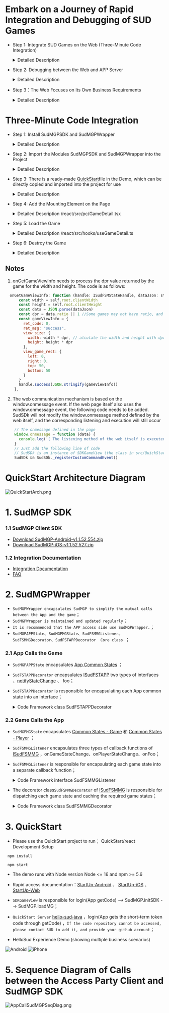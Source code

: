 # Embark on a Journey of Rapid Integration and Debugging of SUD Games

- Step 1: Integrate SUD Games on the Web (Three-Minute Code Integration)
  <details>
  <summary>Detailed Description</summary>
  
      1.appId、appKey和isTestEnv=true，please use those of the QuickStart client；
      2.iOS bundleId、Android applicationId，please use those of the APP client itself；(the bundleId/applicationId in the access information table)；
      3.For the short-term token code, please use the QuickStart backend service (obtained through login/getCode);；
      4.Complete the integration and get the game running;
  
      *** SUD platform supports one appId being bound to multiple bundleIds and applicationIds；***
      *** After filling out the access information table, SUD will bind the APP's bundleId and applicationId to the QuickStart appId, only supporting the test environment;***
  QuickStart backend service [hello-sud-java code repository,](https://github.com/SudTechnology/hello-sud-java) ，`if the code repository cannot be accessed, please contact SUD to add it, and provide your github account`；
  </details>


- Step 2: Debugging between the Web and APP Server
  <details>
  <summary>Detailed Description</summary>
  
      1.The APP server implements 4 HTTP APIs; (filled in the access information table)
      2.Please use the web appId、appKey、isTestEnv=true、bundleId(iOS)、applicationId(Android)；
      3.The APP server implements the login/getCode interface to obtain the short-term token code；
      4.The Web and APP servers debug 5 HTTP APIs；
      5.Complete the HTTP API debugging；
  </details>


- Step 3：The Web Focuses on Its Own Business Requirements
  <details>
  <summary>Detailed Description</summary>

      1.Refer to the SudMGP documentation, SudMGPWrapper, QuickStart, and HelloSud experience demos (showing multiple scenarios, custom scenarios)；
      2.Focus on APP UI interaction, whether functions are supported, and how to implement them.
      For example：
      Adjust the size and position of the game view；
      Adjust the interaction process between the Web and the game, whether UI elements can be hidden, whether buttons can be hidden and implemented by the APP, and   whether click events support interception callbacks;
      
      3.Focus on the Web business logic process and implementation.
      For example：
      How to pass through numerical type parameters and Key type parameters when a game starts；（settlement）
  ![Android](doc/hello_sudplus_android.png)
  ![iPhone](doc/hello_sudplus_iphone.png)
  [Web Demo](https://hello-sud.sud.tech/)

  </details>

# Three-Minute Code Integration

- Step 1: Install SudMGPSDK and SudMGPWrapper
  <details>
  <summary>Detailed Description</summary>
  
  1. Execute the command 
    ```javascript
      npm install sudmgp-sdk-js sudmgp-sdk-js-wrapper
    ```
  </details>

- Step 2: Import the Modules SudMGPSDK and SudMGPWrapper into the Project
  <details>
  <summary>Detailed Description</summary>
  

  ``` javascript
    import { GameConfigModel, SudFSMMGDecorator, SudFSTAPPDecorator, SudFSMMGListener } from 'sudmgp-sdk-js-wrapper'
    //  SudMGPWrapper can be imported separately or on-demand
    // import { SudMGPWrapper } from 'sudmgp-sdk-js-wrapper'  Full import of SudMGPWrapper

    import { SudMGP } from 'sudmgp-sdk-js'

  ```
  </details>


- Step 3: There is a ready-made [QuickStart](https://github.com/SudTechnology/hello-sud-plus-h5/blob/master/QuickStart/react/src/QuickStart/index.ts)file in the Demo, which can be directly copied and imported into the project for use
  <details>
  <summary>Detailed Description</summary>

      1.Modify the appId and appKey in the QuickStart file.
      2.The web needs to implement the login (backend service login/getCode) request interface method in the getCode of the QuickStart file by itself.
  ```javascript
    /** The UserId used. Here it is randomly generated for demonstration, and developers should modify it to the unique userId used in the business.  */
    public userId = Math.floor((Math.random() + 1) * 10000).toString()
    /** The appId applied for on the Sud platform */
    public SudMGP_APP_ID = "1461564080052506636"
    /** The appKey applied for on the Sud platform */
    public SudMGP_APP_KEY = "03pNxK2lEXsKiiwrBQ9GbH541Fk2Sfnc"

    /** true means the loading game is in the test environment, false means it is in the production environment */
    public GAME_IS_TEST_ENV = false
  ```
      3.The APP client should use the QuickStart backend service login/getCode；
        *** To achieve the APP to quickly load and run the game, use the QuickStart service ***
        *** SUD platform supports one appId being bound to multiple bundleIds and applicationIds ***
        *** After filling out the access information table, SUD will bind the APP's bundleId and applicationId to the QuickStart appId, only supporting the test environment ***
  </details>


- Step 4: Add the Mounting Element on the Page
    <details>
    <summary>Detailed Description /react/src/pc/GameDetail.tsx</summary>

    ```html
      <div>
        <!-- The game mounting container, the width and height styles need to be customized -->
        <div id='game'></div>
      </div>
    ```
    </details>


- Step 5: Load the Game
    <details>
    <summary>Detailed Description /react/src/hooks/useGameDetail.ts</summary>

    ``` javascript
      import { SDKGameView } from "QuickStart"
      const root = document.getElementById('game') // Get the mounting container element
      const gameRoomId = 'xxxx' // The roomId of the business itself
      const gameId = 'xxxxx' // Access game id
      const userId = Math.floor((Math.random() + 1) * 10000).toString() //  The userId of the business itself
      if (root) {
        //Initialization
        const nsdk = new SDKGameView({ root, gameRoomId, gameId, userId })

        nsdk.setSudFSMMGListener({
          onGameStarted() {
            console.log('========onGameStarted event=====')
          }
        })
        // Call login to get code
        nsdk.login(userId)
      }    
    ```
    </details>


- Step 6: Destroy the Game
    <details>
    <summary>Detailed Description</summary>

    ``` javascript
      root.innerHTML = '' // Clear the internal elements of the mounting container
      // Execute the destroy method of the sdk
      nsdk.onDestroy()
    ```
    </details>

## Notes
   1. onGetGameViewInfo needs to process the dpr value returned by the game for the width and height. The code is as follows:
  ``` javascript
    onGetGameViewInfo: function (handle: ISudFSMStateHandle, dataJson: string): void {
        const width = self.root.clientWidth
        const height = self.root.clientHeight
        const data = JSON.parse(dataJson)
        const dpr = data.ratio || 1 //Some games may not have ratio, and the default value needs to be set to 1
        const gameViewInfo = {
          ret_code: 0,
          ret_msg: "success",
          view_size: {
            width: width * dpr, // alculate the width and height with dpr
            height: height * dpr
          },
          view_game_rect: {
            left: 0,
            right: 0,
            top: 50,
            bottom: 50
          }
        }
        handle.success(JSON.stringify(gameViewInfo))
      },

  ```

  2. The web communication mechanism is based on the window.onmessage event. If the web page itself also uses the window.onmessage event, the following code needs to be added. SudSDk will not modify the window.onmessage method defined by the web itself, and the corresponding listening and execution will still occur
  ```javascript
      // The onmessage defined in the page
      window.onmessage = function (data) {
        console.log('[ The listening method of the web itself is executed  ] >', data)
      }
      // Just add the following line of code
      // SudSDk is an instance of SDKGameView (the class in src/QuickStart)
      SudSDk && SudSDk._registerCustomCommandEvent()

  ```



# QuickStart Architecture Diagram

![QuickStartArch.png](doc/QuickStartArch.png)

# 1. SudMGP SDK

### 1.1 SudMGP Client SDK

- [Download SudMGP-Android-v1.1.52.554.zip](https://github.com/SudTechnology/sud-mgp-android/releases)
- [Download SudMGP-iOS-v1.1.52.527.zip](https://github.com/SudTechnology/sud-mgp-ios/releases)

### 1.2 Integration Documentation

- [Integration Documentation](https://docs.sud.tech/zh-CN/app/Client/API/)
- [FAQ](https://docs.sud.tech/zh-CN/app/Client/FAQ/)

# 2. SudMGPWrapper

- `SudMGPWrapper encapsulates SudMGP to simplify the mutual calls between the App and the game`；
- `SudMGPWrapper is maintained and updated regularly`；
- `It is recommended that the APP access side use SudMGPWrapper.`；
- `SudMGPAPPState`、`SudMGPMGState`、`SudFSMMGListener`、`SudFSMMGDecorator`、`SudFSTAPPDecorator  Core class
`；

### 2.1 App Calls the Game

- `SudMGPAPPState` encapsulates [App Common States](https://docs.sud.tech/zh-CN/app/Client/APPFST/CommonState.html) ；
- `SudFSTAPPDecorator` encapsulates [ISudFSTAPP](https://docs.sud.tech/zh-CN/app/Client/API/ISudFSTAPP.html)
  two types of interfaces ，[notifyStateChange](https://docs.sud.tech/zh-CN/app/Client/APPFST/CommonState.html) 、 foo；
- `SudFSTAPPDecorator` is responsible for encapsulating each App common state into an interface；
    <details>
    <summary>Code Framework class SudFSTAPPDecorator</summary>

    ``` javascript
    class SudFSTAPPDecorator {
        // iSudFSTAPP = SudMGP.loadMG(AppAudioRoomActivity, userId, roomId, code, gameId, language, sudFSMMGDecorator);
        public setISudFSTAPP(ISudFSTAPP iSudFSTAPP);
        // 1. Join the state
        public notifyAPPCommonSelfIn(isIn: boolean, seatIndex: number, isSeatRandom: boolean, teamId: number) {

        ...
    
        // 16. Set the AI players in the game (added on 2022-05-11)
        public notifyAPPCommonGameAddAIPlayers(aiPlayers: AIPlayers[], isReady: number)
        public destroyMG();
        public updateCode(code: string, listener: ISudListenerNotifyStateChange)
        ...
    }
    ```
    </details>

### 2.2 Game Calls the App

- `SudMGPMGState` encapsulates [Common States - Game](https://docs.sud.tech/zh-CN/app/Client/MGFSM/CommonStateGame.html)
  和 [Common States - Player](https://docs.sud.tech/zh-CN/app/Client/MGFSM/CommonStatePlayer.html) ；
- `SudFSMMGListener` encapsulates three types of callback functions of [ISudFSMMG](https://docs.sud.tech/zh-CN/app/Client/API/ISudFSMMG.html) ，onGameStateChange、onPlayerStateChange、onFoo；
- `SudFSMMGListener` is responsible for encapsulating each game state into a separate callback function；
    <details>
    <summary>Code Framework interface SudFSMMGListener</summary>

    ``` javascript
    interface SudFSMMGListener {
        onGameLog(str: string): void
        onGameStarted();
        onGameDestroyed();
        onExpireCode(handle: ISudFSMStateHandle, dataJson: string): void
        onGetGameViewInfo(handle: ISudFSMStateHandle, dataJson: string): void
        onGetGameCfg(handle: ISudFSMStateHandle, dataJson: string): void
    
        // Common States - Game
        // void onGameStateChange(ISudFSMStateHandle handle, String state, String dataJson)；
        // 文档: https://docs.sud.tech/zh-CN/app/Client/MGFSM/CommonStateGame.html
        // 1.Public message in the game lobby
       onGameMGCommonPublicMessage?(handle: ISudFSMStateHandle, model: IMGCommonPublicMessage) 

        ...
    
        // 21. The game notifies the app layer whether adding a companion robot is successful（Add on 2022-05-17）
        onGameMGCommonGameAddAIPlayers?(handle: ISudFSMStateHandle, model: IMGCommonGameAddAIPlayers)

        
        // Common States - Player
        // void onPlayerStateChange(ISudFSMStateHandle handle, String userId, String state, String dataJson);
        // Documentation: https://docs.sud.tech/zh-CN/app/Client/MGFSM/CommonStatePlayer.html
        // 1.Join the state
        onPlayerMGCommonPlayerIn?(handle: ISudFSMStateHandle, userId: string, model: IMGCommonPlayerIn)
        ...
    
        // 11. The game notifies the app layer of the remaining time of the current game（Added on 2022-05-23, currently effective for UMO）
        onPlayerMGCommonGameCountdownTime?(handle: ISudFSMStateHandle, userId: string, model: IMG
    ```
    </details>
- The decorator class`SudFSMMGDecorator` of  [ISudFSMMG](https://docs.sud.tech/zh-CN/app/Client/API/ISudFSMMG.html) is responsible for dispatching each game state and caching the required game states；
    <details>
    <summary>Code Framework class SudFSMMGDecorator</summary>

    ``` javascript
    class SudFSMMGDecorator implements ISudFSMMG {
        // Set the callback
        public setSudFSMMGListener(listener: Partial<SudFSMMGListener>)
        // Game log
        onGameLog(str: string): void
        // Game loading progress
        public onGameLoadingProgress(stage: number, retCode: number, progress: number)
        //The game has started, and the long connection of the game is completed
        public onGameStarted();CommonGameCountdownTime)
    
        // Game personalized states: Draw Guess
        // Documentation：https://docs.sud.tech/zh-CN/app/Client/MGFSM/DrawGuess.html
        // 1. Selecting words state
        onPlayerMGDGSelecting?(handle: ISudFSMStateHandle, userId: string, model: IMGDGSelecting)
        ...
    }
        // Game destruction
        public onGameDestroyed();
        // Code expiration, must be implemented; the APP access side must call handle.success to release the asynchronous callback object
        public onExpireCode(handle: ISudFSMStateHandle, dataJson: string): void
        // Get game View information, must be implemented; the APP access side must call handle.success to release the asynchronous callback object
        // GameViewInfoModel文档: https://docs.sud.tech/zh-CN/app/Client/API/ISudFSMMG/onGetGameViewInfo.html
        public onGetGameViewInfo(handle: ISudFSMStateHandle, dataJson: string)
        // Get game Config, must be implemented; the APP access side must call handle.success to release the asynchronous callback object
        // GameConfigModel文档: https://docs.sud.tech/zh-CN/app/Client/API/ISudFSMMG/onGetGameCfg.html
        public  onGetGameCfg(handle: ISudFSMStateHandle, dataJson: string): void
        // Game state change; the APP access side must call handle.success to release the asynchronous callback object
        public onGameStateChange(handle: ISudFSMStateHandle, state: string, dataJson: string)
        // Game player state change, the APP access side must call handle.success to release the asynchronous callback object
        public onPlayerStateChange(handle: ISudFSMStateHandle, userId: string, state: string, dataJson: string)
  
        ...
    }
    ```
    </details>

# 3. QuickStart

- Please use the QuickStart project to run；
 QuickStart/react Development Setup
 ```
  npm install

  npm start
 ```

- The demo runs with Node version Node <= 16 and npm >= 5.6

- Rapid access documentation：[StartUp-Android](https://docs.sud.tech/zh-CN/app/Client/StartUp-Android.html)
  、 [StartUp-iOS](https://docs.sud.tech/zh-CN/app/Client/StartUp-iOS.html) 、[StartUp-Web](https://docs.sud.tech/zh-CN/app/Client/StartUp-Web.html)
- `SDKGameView` is responsible for login(App getCode) --> SudMGP.initSDK --> SudMGP.loadMG；
- `QuickStart Server` [hello-sud-java](https://github.com/SudTechnology/hello-sud-java) ，login(App gets the short-term token code through getCode) ，`If the code repository cannot be accessed, please contact SUD to add it, and provide your github account`；


- HelloSud Experience Demo (showing multiple business scenarios)

![Android](doc/hello_sudplus_android.png)
![iPhone](doc/hello_sudplus_iphone.png)

# 5.  Sequence Diagram of Calls between the Access Party Client and SudMGP SDK

![AppCallSudMGPSeqDiag.png](doc/AppCallSudMGPSeqDiag.png)

